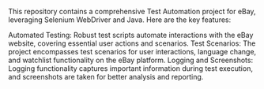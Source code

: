 This repository contains a comprehensive Test Automation project for eBay, leveraging Selenium WebDriver and Java. Here are the key features:

Automated Testing: Robust test scripts automate interactions with the eBay website, covering essential user actions and scenarios.
Test Scenarios: The project encompasses test scenarios for user interactions, language change, and watchlist functionality on the eBay platform.
Logging and Screenshots: Logging functionality captures important information during test execution, and screenshots are taken for better analysis and reporting.
